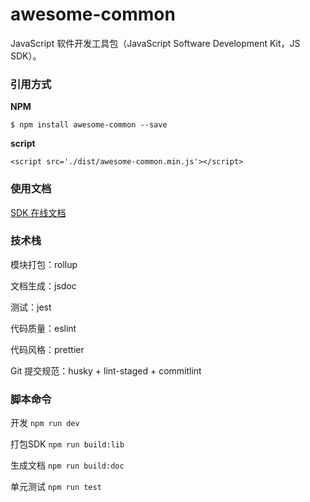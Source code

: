 # awesome-common

JavaScript 软件开发工具包（JavaScript Software Development Kit，JS SDK）。

### 引用方式

**NPM**

`$ npm install awesome-common --save`

**script**

`<script src='./dist/awesome-common.min.js'></script>`

### 使用文档

[SDK 在线文档](https://cengbin.github.io/awesome-common/)

### 技术栈

模块打包：rollup

文档生成：jsdoc

测试：jest

代码质量：eslint

代码风格：prettier

Git 提交规范：husky + lint-staged + commitlint

### 脚本命令

开发 `npm run dev`

打包SDK `npm run build:lib`

生成文档 `npm run build:doc`

单元测试 `npm run test`